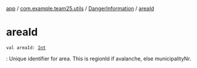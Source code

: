 [app](../../index.md) / [com.example.team25.utils](../index.md) / [DangerInformation](index.md) / [areaId](./area-id.md)

# areaId

`val areaId: `[`Int`](https://kotlinlang.org/api/latest/jvm/stdlib/kotlin/-int/index.html)

: Unique identifier for area. This is regionId if avalanche, else municipalityNr.

